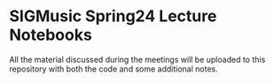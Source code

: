 # SIGMusic Spring24 Lecture Notebooks

All the material discussed during the meetings will be uploaded to this repository with both the code and some additional notes.
